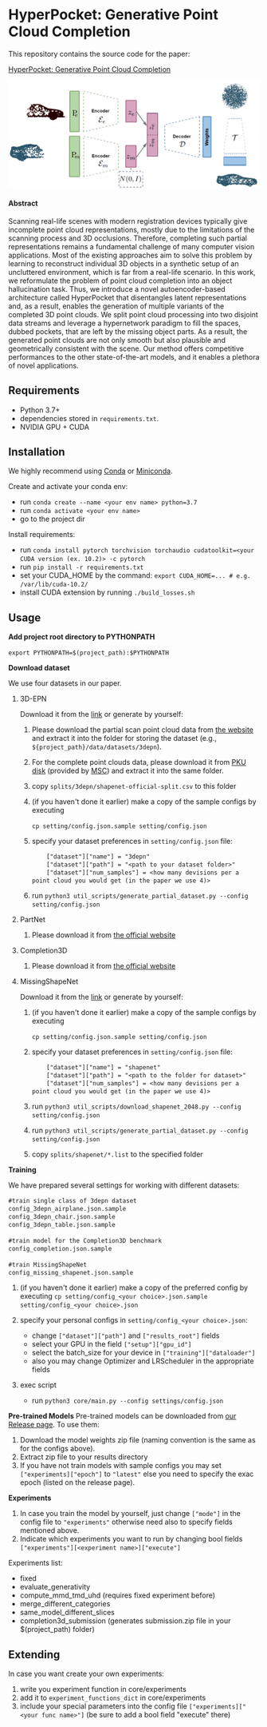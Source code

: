 # HyperPocket: Generative Point Cloud Completion
This repository contains the source code for the paper:

[HyperPocket: Generative Point Cloud Completion](http://127.0.0.1)

![Overview](images/hyperpocket_arch.png)

#### Abstract
Scanning real-life scenes with modern registration devices typically give incomplete point cloud representations, 
mostly due to the limitations of the scanning process and 3D occlusions. Therefore, completing such partial 
representations remains a fundamental challenge of many computer vision applications. 
Most of the existing approaches aim to solve this problem by learning to reconstruct individual 3D objects in a 
synthetic setup of an uncluttered environment, which is far from a real-life scenario. In this work, we reformulate 
the problem of point cloud completion into an object hallucination task. 
Thus, we introduce a novel autoencoder-based architecture called HyperPocket that disentangles latent representations 
and, as a result, enables the generation of multiple variants of the completed 3D point clouds. We split point cloud 
processing into two disjoint data streams and leverage a hypernetwork paradigm to fill the spaces, dubbed pockets, 
that are left by the missing object parts. As a result, the generated point clouds are not only smooth but also 
plausible and geometrically consistent with the scene. Our method offers competitive performances to the other 
state-of-the-art models, and it enables a plethora of novel applications.


## Requirements
- Python 3.7+
- dependencies stored in `requirements.txt`.
- NVIDIA GPU + CUDA

## Installation
We highly recommend using [Conda](https://docs.conda.io/en/latest) or 
[Miniconda](https://docs.conda.io/en/latest/miniconda.html).

Create and activate your conda env:
- run `conda create --name <your env name> python=3.7`
- run `conda activate <your env name>`
- go to the project dir

Install requirements:
- run `conda install pytorch torchvision torchaudio cudatoolkit=<your CUDA version (ex. 10.2)> -c pytorch`
- run `pip install -r requirements.txt`
- set your CUDA_HOME by the command: `export CUDA_HOME=... # e.g. /var/lib/cuda-10.2/`
- install CUDA extension by running `./build_losses.sh` 


## Usage
**Add project root directory to PYTHONPATH**

```export PYTHONPATH=$(project_path):$PYTHONPATH```

**Download dataset**

We use four datasets in our paper.

1. 3D-EPN
     
     Download it from the [link](http://127.0.0.1) or generate by yourself:
     1) Please download the partial scan point cloud data from [the website](http://kaldir.vc.in.tum.de/adai/CNNComplete/shapenet_dim32_sdf_pc.zip) 
     and extract it into the folder for storing the dataset (e.g., `${project_path}/data/datasets/3depn`). 
     2) For the complete point clouds data, please download it from [PKU disk](https://disk.pku.edu.cn:443/link/9A3E1AC9FBA4DEBD705F028650CBE8C7) 
     (provided by [MSC](https://github.com/ChrisWu1997/Multimodal-Shape-Completion)) and extract it into the same folder.
     3) copy `splits/3depn/shapenet-official-split.csv` to this folder
     4) (if you haven't done it earlier) make a copy of the sample configs by executing 
        
        `cp setting/config.json.sample setting/config.json`
     5) specify your dataset preferences in `setting/config.json` file:
        ```
            ["dataset"]["name"] = "3depn" 
            ["dataset"]["path"] = "<path to your dataset folder>"
            ["dataset"]["num_samples"] = <how many devisions per a point cloud you would get (in the paper we use 4)>
        ```
     6) run `python3 util_scripts/generate_partial_dataset.py --config setting/config.json`

2. PartNet
    
    1) Please download it from [the official website](https://www.shapenet.org/download/parts) 
    
3. Completion3D
    1) Please download it from [the official website](http://download.cs.stanford.edu/downloads/completion3d/dataset2019.zip)
    
4. MissingShapeNet
   
    Download it from the [link](http://127.0.0.1) or generate by yourself:
    1) (if you haven't done it earlier) make a copy of the sample configs by executing 
        
        `cp setting/config.json.sample setting/config.json`
    2) specify your dataset preferences in `setting/config.json` file:
        ```
            ["dataset"]["name"] = "shapenet" 
            ["dataset"]["path"] = "<path to the folder for dataset>"
            ["dataset"]["num_samples"] = <how many devisions per a point cloud you would get (in the paper we use 4)>
        ```
    3) run `python3 util_scripts/download_shapenet_2048.py --config setting/config.json`
    4) run `python3 util_scripts/generate_partial_dataset.py --config setting/config.json`
    5) copy `splits/shapenet/*.list` to the specified folder
    
**Training**
    
We have prepared several settings for working with different datasets:
```
#train single class of 3depn dataset
config_3depn_airplane.json.sample
config_3depn_chair.json.sample
config_3depn_table.json.sample
    
#train model for the Completion3D benchmark
config_completion.json.sample

#train MissingShapeNet
config_missing_shapenet.json.sample
```

1) (if you haven't done it earlier) make a copy of the preferred config by executing 
    `cp setting/config_<your choice>.json.sample setting/config_<your choice>.json`

2) specify your personal configs in `setting/config_<your choice>.json`:
    - change `["dataset"]["path"]` and `["results_root"]` fields 
    - select your GPU in the field `["setup"]["gpu_id"]`
    - select the batch_size for your device in `["training"]["dataloader"]`
    - also you may change Optimizer and LRScheduler in the appropriate fields
    
3) exec script
    - run `python3 core/main.py --config settings/config.json`

**Pre-trained Models**
Pre-trained models can be downloaded from [our Release page](http://127.0.0.1). 
To use them:
    
1) Download the model weights zip file (naming convention is the same as for the configs above).
2) Extract zip file to your results directory
3) If you have not train models with sample configs you may set `["experiments]["epoch"]` to `"latest"` 
   else you need to specify the exac epoch (listed on the release page).
    
    
**Experiments**

1) In case you train the model by yourself, just change `["mode"]` in the config file to `"experiments"`
otherwise need also to specify fields mentioned above.
2) Indicate which experiments you want to run by changing bool fields 
`["experiments"][<experiment name>]["execute"]`

Experiments list:
- fixed
- evaluate_generativity
- compute_mmd_tmd_uhd (requires fixed experiment before)
- merge_different_categories
- same_model_different_slices
- completion3d_submission (generates submission.zip file in your $(project_path) folder)


## Extending
In case you want create your own experiments: 
1) write you experiment function in core/experiments
2) add it to `experiment_functions_dict` in core/experiments
3) include your special parameters into the config file `["experiments]["<your func name>"]` (be sure to add a bool field "execute" there)  
